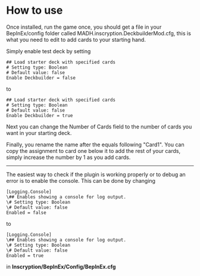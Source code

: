 
# How to use

Once installed, run the game once, you should get a file in your BepInEx/config folder called MADH.inscryption.DeckbuilderMod.cfg, this is what you need to edit to add cards to your starting hand.

Simply enable test deck by setting

```
## Load starter deck with specified cards
# Setting type: Boolean
# Default value: false
Enable Deckbuilder = false
```
to
```
## Load starter deck with specified cards
# Setting type: Boolean
# Default value: false
Enable Deckbuilder = true
```

Next you can change the Number of Cards field to the number of cards you want in your starting deck.

Finally, you rename the name after the equals following "Card1". You can copy the assignment to card one below it to add the rest of your cards, simply increase the number by 1 as you add cards.

___

The easiest way to check if the plugin is working properly or to debug an error is to enable the console. This can be done by changing
```
[Logging.Console]
\## Enables showing a console for log output.
\# Setting type: Boolean
\# Default value: false
Enabled = false
```
to
```
[Logging.Console]
\## Enables showing a console for log output.
\# Setting type: Boolean
\# Default value: false
Enabled = true
```
in **Inscryption/BepInEx/Config/BepInEx.cfg**